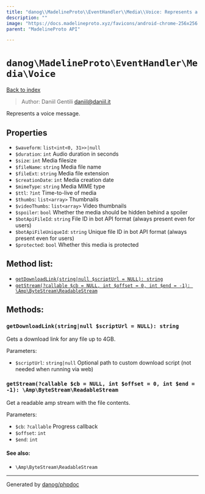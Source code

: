```yaml
---
title: "danog\\MadelineProto\\EventHandler\\Media\\Voice: Represents a voice message."
description: ""
image: "https://docs.madelineproto.xyz/favicons/android-chrome-256x256.png"
parent: "MadelineProto API"

---
```

# `danog\MadelineProto\EventHandler\Media\Voice`
[Back to index](../../../../index.html)

> Author: Daniil Gentili <daniil@daniil.it>  
  

Represents a voice message.  



## Properties
* `$waveform`: `list<int<0, 31>>|null` 
* `$duration`: `int` Audio duration in seconds
* `$size`: `int` Media filesize
* `$fileName`: `string` Media file name
* `$fileExt`: `string` Media file extension
* `$creationDate`: `int` Media creation date
* `$mimeType`: `string` Media MIME type
* `$ttl`: `?int` Time-to-live of media
* `$thumbs`: `list<array>` Thumbnails
* `$videoThumbs`: `list<array>` Video thumbnails
* `$spoiler`: `bool` Whether the media should be hidden behind a spoiler
* `$botApiFileId`: `string` File ID in bot API format (always present even for users)
* `$botApiFileUniqueId`: `string` Unique file ID in bot API format (always present even for users)
* `$protected`: `bool` Whether this media is protected

## Method list:
* [`getDownloadLink(string|null $scriptUrl = NULL): string`](#getdownloadlink-string-null-scripturl-null-string)
* [`getStream(?callable $cb = NULL, int $offset = 0, int $end = -1): \Amp\ByteStream\ReadableStream`](#getstream-callable-cb-null-int-offset-0-int-end-1-amp-bytestream-readablestream)

## Methods:
### `getDownloadLink(string|null $scriptUrl = NULL): string`

Gets a download link for any file up to 4GB.


Parameters:

* `$scriptUrl`: `string|null` Optional path to custom download script (not needed when running via web)  



### `getStream(?callable $cb = NULL, int $offset = 0, int $end = -1): \Amp\ByteStream\ReadableStream`

Get a readable amp stream with the file contents.


Parameters:

* `$cb`: `?callable` Progress callback  
* `$offset`: `int`   
* `$end`: `int`   


#### See also: 
* `\Amp\ByteStream\ReadableStream`




---
Generated by [danog/phpdoc](https://phpdoc.daniil.it)
